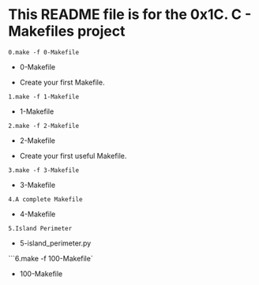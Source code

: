 # This README file is for the 0x1C. C - Makefiles project

```0.make -f 0-Makefile```

* 0-Makefile

* Create your first Makefile.

```1.make -f 1-Makefile```

* 1-Makefile

```2.make -f 2-Makefile```

* 2-Makefile

* Create your first useful Makefile.

```3.make -f 3-Makefile```

* 3-Makefile

```4.A complete Makefile```

* 4-Makefile

```5.Island Perimeter```

* 5-island_perimeter.py

```6.make -f 100-Makefile`

* 100-Makefile
